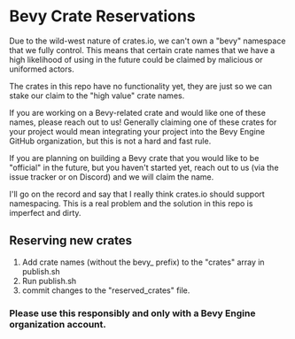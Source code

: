 # Bevy Crate Reservations

Due to the wild-west nature of crates.io, we can't own a "bevy" namespace that we fully control. This means that certain crate names that we have a high likelihood of using in the future could be claimed by malicious or uniformed actors.

The crates in this repo have no functionality yet, they are just so we can stake our claim to the "high value" crate names.

If you are working on a Bevy-related crate and would like one of these names, please reach out to us! Generally claiming one of these crates for your project would mean integrating your project into the Bevy Engine GitHub organization, but this is not a hard and fast rule.

If you are planning on building a Bevy crate that you would like to be "official" in the future, but you haven't started yet, reach out to us (via the issue tracker or on Discord) and we will claim the name.

I'll go on the record and say that I really think crates.io should support namespacing. This is a real problem and the solution in this repo is imperfect and dirty.

## Reserving new crates

1. Add crate names (without the bevy_ prefix) to the "crates" array in publish.sh
2. Run publish.sh
3. commit changes to the "reserved_crates" file.

### Please use this responsibly and only with a Bevy Engine organization account.